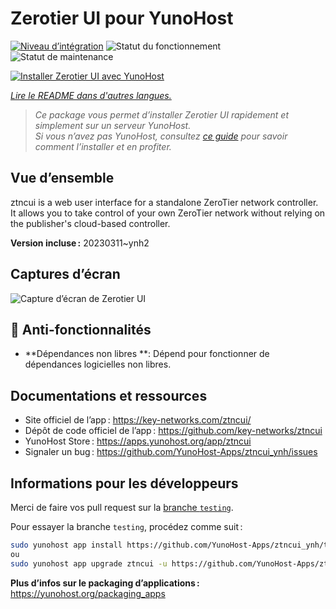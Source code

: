 <!--
Nota bene : ce README est automatiquement généré par <https://github.com/YunoHost/apps/tree/master/tools/readme_generator>
Il NE doit PAS être modifié à la main.
-->

# Zerotier UI pour YunoHost

[![Niveau d’intégration](https://dash.yunohost.org/integration/ztncui.svg)](https://ci-apps.yunohost.org/ci/apps/ztncui/) ![Statut du fonctionnement](https://ci-apps.yunohost.org/ci/badges/ztncui.status.svg) ![Statut de maintenance](https://ci-apps.yunohost.org/ci/badges/ztncui.maintain.svg)

[![Installer Zerotier UI avec YunoHost](https://install-app.yunohost.org/install-with-yunohost.svg)](https://install-app.yunohost.org/?app=ztncui)

*[Lire le README dans d'autres langues.](./ALL_README.md)*

> *Ce package vous permet d’installer Zerotier UI rapidement et simplement sur un serveur YunoHost.*  
> *Si vous n’avez pas YunoHost, consultez [ce guide](https://yunohost.org/install) pour savoir comment l’installer et en profiter.*

## Vue d’ensemble

ztncui is a web user interface for a standalone ZeroTier network controller.
It allows you to take control of your own ZeroTier network without relying on the publisher's cloud-based controller.



**Version incluse :** 20230311~ynh2

## Captures d’écran

![Capture d’écran de Zerotier UI](./doc/screenshots/screenshot.jpg)

## :red_circle: Anti-fonctionnalités

- **Dépendances non libres **: Dépend pour fonctionner de dépendances logicielles non libres.

## Documentations et ressources

- Site officiel de l’app : <https://key-networks.com/ztncui/>
- Dépôt de code officiel de l’app : <https://github.com/key-networks/ztncui>
- YunoHost Store : <https://apps.yunohost.org/app/ztncui>
- Signaler un bug : <https://github.com/YunoHost-Apps/ztncui_ynh/issues>

## Informations pour les développeurs

Merci de faire vos pull request sur la [branche `testing`](https://github.com/YunoHost-Apps/ztncui_ynh/tree/testing).

Pour essayer la branche `testing`, procédez comme suit :

```bash
sudo yunohost app install https://github.com/YunoHost-Apps/ztncui_ynh/tree/testing --debug
ou
sudo yunohost app upgrade ztncui -u https://github.com/YunoHost-Apps/ztncui_ynh/tree/testing --debug
```

**Plus d’infos sur le packaging d’applications :** <https://yunohost.org/packaging_apps>
